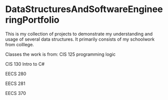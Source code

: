# DataStructuresAndSoftwareEngineeringPortfolio
This is my collection of projects to demonstrate my understanding and usage of several data structures. It primarily consists of my schoolwork from colllege. 


Classes the work is from:
  CIS 125 programming logic
  
  CIS 130 Intro to C# 
  
  EECS 280
  
  EECS 281
  
  EECS 370
  
  
